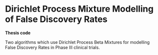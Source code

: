 # Dirichlet Process Mixture Modelling of False Discovery Rates

__Thesis code__

Two algorithms which use Dirichlet Process Beta Mixtures for modelling False Discovery Rates in Phase III clinical trials.
